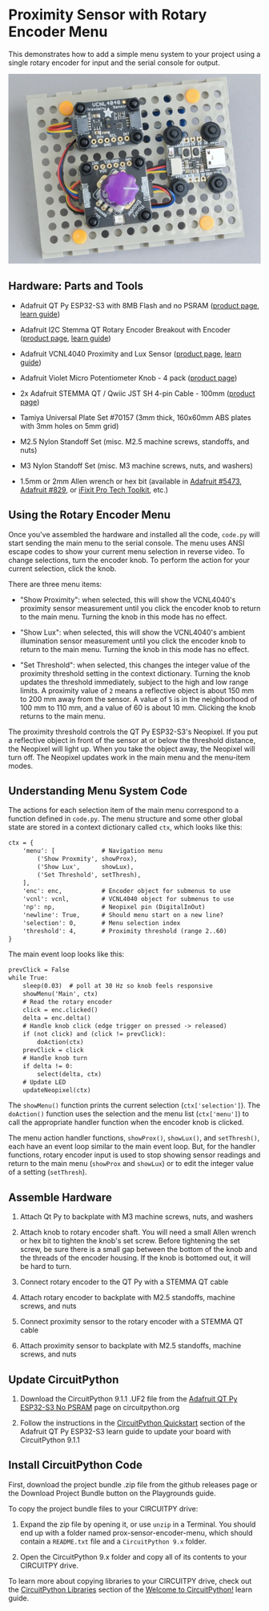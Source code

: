 <!-- SPDX-License-Identifier: MIT -->
<!-- SPDX-FileCopyrightText: Copyright 2024 Sam Blenny -->
# Proximity Sensor with Rotary Encoder Menu

This demonstrates how to add a simple menu system to your project using a
single rotary encoder for input and the serial console for output.

![QT Py ESP32-S3 dev board with rotary encoder and proximity sensor](qtpyS3_VCNL4040.jpeg)


## Hardware: Parts and Tools

- Adafruit QT Py ESP32-S3 with 8MB Flash and no PSRAM
  ([product page](https://www.adafruit.com/product/5426),
  [learn guide](https://learn.adafruit.com/adafruit-qt-py-esp32-s3))

- Adafruit I2C Stemma QT Rotary Encoder Breakout with Encoder
  ([product page](https://www.adafruit.com/product/5880),
  [learn guide](https://learn.adafruit.com/adafruit-i2c-qt-rotary-encoder))

- Adafruit VCNL4040 Proximity and Lux Sensor
  ([product page](https://www.adafruit.com/product/4161),
  [learn guide](https://learn.adafruit.com/adafruit-vcnl4040-proximity-sensor))

- Adafruit Violet Micro Potentiometer Knob - 4 pack
  ([product page](https://www.adafruit.com/product/5537))

- 2x Adafruit STEMMA QT / Qwiic JST SH 4-pin Cable - 100mm
  ([product page](https://www.adafruit.com/product/4210))

- Tamiya Universal Plate Set #70157
  (3mm thick, 160x60mm ABS plates with 3mm holes on 5mm grid)

- M2.5 Nylon Standoff Set
  (misc. M2.5 machine screws, standoffs, and nuts)

- M3 Nylon Standoff Set
  (misc. M3 machine screws, nuts, and washers)

- 1.5mm or 2mm Allen wrench or hex bit
  (available in
  [Adafruit #5473](https://www.adafruit.com/product/5473),
  [Adafruit #829](https://www.adafruit.com/product/829), or
  [iFixit Pro Tech Toolkit](https://www.ifixit.com/products/pro-tech-toolkit),
  etc.)


## Using the Rotary Encoder Menu

Once you've assembled the hardware and installed all the code, `code.py` will
start sending the main menu to the serial console. The menu uses ANSI escape
codes to show your current menu selection in reverse video. To change
selections, turn the encoder knob. To perform the action for your current
selection, click the knob.

There are three menu items:

- "Show Proximity": when selected, this will show the VCNL4040's proximity
  sensor measurement until you click the encoder knob to return to the main
  menu. Turning the knob in this mode has no effect.

- "Show Lux": when selected, this will show the VCNL4040's ambient illumination
  sensor measurement until you click the encoder knob to return to the main
  menu. Turning the knob in this mode has no effect.

- "Set Threshold": when selected, this changes the integer value of the
  proximity threshold setting in the context dictionary. Turning the knob
  updates the threshold immediately, subject to the high and low range limits.
  A proximity value of `2` means a reflective object is about 150 mm to 200 mm
  away from the sensor. A value of `5` is in the neighborhood of 100 mm to
  110 mm, and a value of 60 is about 10 mm. Clicking the knob returns to the
  main menu.

The proximity threshold controls the QT Py ESP32-S3's Neopixel. If you put a
reflective object in front of the sensor at or below the threshold distance,
the Neopixel will light up. When you take the object away, the Neopixel will
turn off. The Neopixel updates work in the main menu and the menu-item modes.


## Understanding Menu System Code

The actions for each selection item of the main menu correspond to a function
defined in `code.py`. The menu structure and some other global state are stored
in a context dictionary called `ctx`, which looks like this:

```
ctx = {
    'menu': [             # Navigation menu
        ('Show Proxmity', showProx),
        ('Show Lux',      showLux),
        ('Set Threshold', setThresh),
    ],
    'enc': enc,           # Encoder object for submenus to use
    'vcnl': vcnl,         # VCNL4040 object for submenus to use
    'np': np,             # Neopixel pin (DigitalInOut)
    'newline': True,      # Should menu start on a new line?
    'selection': 0,       # Menu selection index
    'threshold': 4,       # Proximity threshold (range 2..60)
}
```

The main event loop looks like this:

```
prevClick = False
while True:
    sleep(0.03)  # poll at 30 Hz so knob feels responsive
    showMenu('Main', ctx)
    # Read the rotary encoder
    click = enc.clicked()
    delta = enc.delta()
    # Handle knob click (edge trigger on pressed -> released)
    if (not click) and (click != prevClick):
        doAction(ctx)
    prevClick = click
    # Handle knob turn
    if delta != 0:
        select(delta, ctx)
    # Update LED
    updateNeopixel(ctx)
```

The `showMenu()` function prints the current selection (`ctx['selection']`).
The `doAction()` function uses the selection and the menu list (`ctx['menu']`)
to call the appropriate handler function when the encoder knob is clicked.

The menu action handler functions, `showProx()`, `showLux()`, and
`setThresh()`, each have an event loop similar to the main event loop. But, for
the handler functions, rotary encoder input is used to stop showing sensor
readings and return to the main menu (`showProx` and `showLux`) or to edit the
integer value of a setting (`setThresh`).


## Assemble Hardware

1. Attach Qt Py to backplate with M3 machine screws, nuts, and washers

2. Attach knob to rotary encoder shaft. You will need a small Allen wrench or
   hex bit to tighten the knob's set screw. Before tightening the set screw, be
   sure there is a small gap between the bottom of the knob and the threads of
   the encoder housing. If the knob is bottomed out, it will be hard to turn.

3. Connect rotary encoder to the QT Py with a STEMMA QT cable

4. Attach rotary encoder to backplate with M2.5 standoffs, machine screws, and
   nuts

5. Connect proximity sensor to the rotary encoder with a STEMMA QT cable

6. Attach proximity sensor to backplate with M2.5 standoffs, machine screws,
   and nuts


## Update CircuitPython

1. Download the CircuitPython 9.1.1 .UF2 file from the
   [Adafruit QT Py ESP32-S3 No PSRAM](https://circuitpython.org/board/adafruit_qtpy_esp32s3_nopsram/)
   page on circuitpython.org

2. Follow the instructions in the
   [CircuitPython Quickstart](https://learn.adafruit.com/adafruit-qt-py-esp32-s3/circuitpython-2#circuitpython-quickstart-3106398)
   section of the Adafruit QT Py ESP32-S3 learn guide to update your board with
   CircuitPython 9.1.1


## Install CircuitPython Code

First, download the project bundle .zip file from the github releases page or
the Download Project Bundle button on the Playgrounds guide.

To copy the project bundle files to your CIRCUITPY drive:

1. Expand the zip file by opening it, or use `unzip` in a Terminal. You should
   end up with a folder named prox-sensor-encoder-menu, which should contain a
   `README.txt` file and a `CircuitPython 9.x` folder.

2. Open the CircuitPython 9.x folder and copy all of its contents to your
   CIRCUITPY drive.

To learn more about copying libraries to your CIRCUITPY drive, check out the
[CircuitPython Libraries](https://learn.adafruit.com/welcome-to-circuitpython/circuitpython-libraries)
section of the
[Welcome to CircuitPython!](https://learn.adafruit.com/welcome-to-circuitpython)
learn guide.
